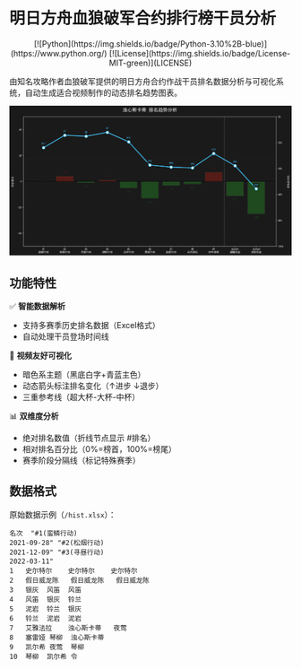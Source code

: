 # 明日方舟血狼破军合约排行榜干员分析

<center>
[![Python](https://img.shields.io/badge/Python-3.10%2B-blue)](https://www.python.org/)
[![License](https://img.shields.io/badge/License-MIT-green)](LICENSE)
</center>

由知名攻略作者血狼破军提供的明日方舟合约作战干员排名数据分析与可视化系统，自动生成适合视频制作的动态排名趋势图表。

![示例图表](docs/zxskd.png)

## 功能特性

✅ **智能数据解析**  
- 支持多赛季历史排名数据（Excel格式）
- 自动处理干员登场时间线

🎨 **视频友好可视化**  
- 暗色系主题（黑底白字+青蓝主色）
- 动态箭头标注排名变化（↑进步 ↓退步）
- 三重参考线（超大杯-大杯-中杯）

📊 **双维度分析**  
- 绝对排名数值（折线节点显示 #排名）
- 相对排名百分比（0%=榜首，100%=榜尾）
- 赛季阶段分隔线（标记特殊赛季）

## 数据格式

原始数据示例（`/hist.xlsx`）：
```csv
名次	"#1(蛮鳞行动)
2021-09-28"	"#2(松烟行动)
2021-12-09"	"#3(寻昼行动)
2022-03-11"
1	史尔特尔	史尔特尔	史尔特尔
2	假日威龙陈	假日威龙陈	假日威龙陈
3	银灰	风笛	风笛
4	风笛	银灰	铃兰
5	泥岩	铃兰	银灰
6	铃兰	泥岩	泥岩
7	艾雅法拉	浊心斯卡蒂	夜莺
8	塞雷娅	琴柳	浊心斯卡蒂
9	凯尔希	夜莺	琴柳
10	琴柳	凯尔希	令
```